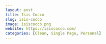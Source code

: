 ```yaml
---
layout: post
title: Isis Cocco
slug: isis-cocco
image: isiscocco.png
website: https://isiscocco.com/
categories: [Clean, Single Page, Personal]
---
```

